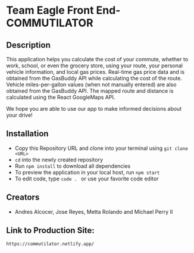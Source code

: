 # Team Eagle Front End-COMMUTILATOR

## Description

This application helps you calculate the cost of your commute, whether to work, school, or even the grocery store, using your route, your personal vehicle information, and local gas prices. Real-time gas price data and is obtained from the GasBuddy API while calculating the cost of the route. Vehicle miles-per-gallon values (when not manually entered) are also obtained from the GasBuddy API. The mapped route and distance is calculated using the React GoogleMaps API.

We hope you are able to use our app to make informed decisions about your drive!

## Installation

- Copy this Repository URL and clone into your terminal using `git clone <URL>`
- `cd` into the newly created repository
- Run `npm install` to download all dependencies
- To preview the application in your local host, run `npm start`
- To edit code, type `code . ` or use your favorite code editor

## Creators

- Andres Alcocer, Jose Reyes, Metta Rolando and Michael Perry II

## Link to Production Site:

`https://commutilator.netlify.app/`

